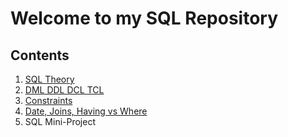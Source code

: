 # Welcome to my SQL Repository

## Contents
1) [SQL Theory](https://github.com/LaminaSA/SQL-Repo/blob/master/SQL-Theory.md)
3) [DML DDL DCL TCL](https://github.com/LaminaSA/SQL-Repo/blob/master/DML-DDL-DCL-TCL.MD)
4) [Constraints](https://github.com/LaminaSA/SQL-Repo/blob/master/Constraints.md)
5) [Date, Joins, Having vs Where](https://github.com/LaminaSA/SQL-Repo/blob/master/Date-Joins-Having_Where.md)
11) SQL Mini-Project
